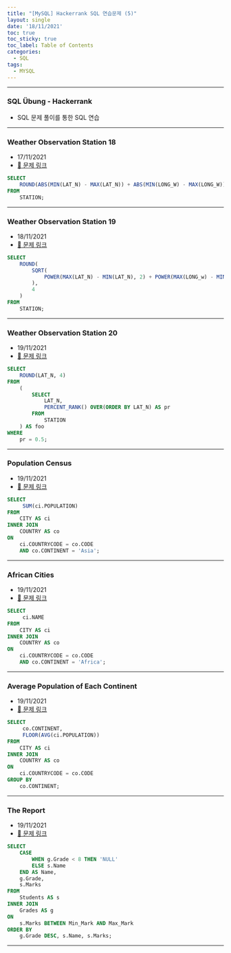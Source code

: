 ```yaml
---
title: "[MySQL] Hackerrank SQL 연습문제 (5)"
layout: single
date: '18/11/2021'
toc: true
toc_sticky: true
toc_label: Table of Contents
categories:
  - SQL
tags:
  - MYSQL
---
```


---
### SQL Übung - Hackerrank
* SQL 문제 풀이를 통한 SQL 연습

---

### Weather Observation Station 18
* 17/11/2021
* [🔗 문제 링크](https://www.hackerrank.com/challenges/weather-observation-station-18/problem?isFullScreen=true)

```sql
SELECT
    ROUND(ABS(MIN(LAT_N) - MAX(LAT_N)) + ABS(MIN(LONG_W) - MAX(LONG_W)), 4)
FROM
    STATION;

```

---

### Weather Observation Station 19
* 18/11/2021
* [🔗 문제 링크](https://www.hackerrank.com/challenges/weather-observation-station-19/problem?isFullScreen=true)

```sql
SELECT
    ROUND(
        SQRT(
            POWER(MAX(LAT_N) - MIN(LAT_N), 2) + POWER(MAX(LONG_w) - MIN(LONG_W), 2)
        ),
        4
    )
FROM
    STATION;

```

---

### Weather Observation Station 20
* 19/11/2021
* [🔗 문제 링크](https://www.hackerrank.com/challenges/weather-observation-station-20/problem?isFullScreen=false)

```sql
SELECT
    ROUND(LAT_N, 4)
FROM 
    (
        SELECT
            LAT_N,
            PERCENT_RANK() OVER(ORDER BY LAT_N) AS pr
        FROM 
            STATION
    ) AS foo
WHERE
    pr = 0.5;

```

---

### Population Census
* 19/11/2021
* [🔗 문제 링크](https://www.hackerrank.com/challenges/asian-population/problem?isFullScreen=true)

```sql
SELECT
     SUM(ci.POPULATION)    
FROM
    CITY AS ci
INNER JOIN
    COUNTRY AS co
ON 
    ci.COUNTRYCODE = co.CODE
    AND co.CONTINENT = 'Asia';

```

---

### African Cities
* 19/11/2021
* [🔗 문제 링크](https://www.hackerrank.com/challenges/african-cities/problem?isFullScreen=true)

```sql
SELECT
     ci.NAME
FROM
    CITY AS ci
INNER JOIN
    COUNTRY AS co
ON 
    ci.COUNTRYCODE = co.CODE
    AND co.CONTINENT = 'Africa';

```

---

### Average Population of Each Continent
* 19/11/2021
* [🔗 문제 링크](https://www.hackerrank.com/challenges/average-population-of-each-continent/problem?isFullScreen=true)

```sql
SELECT
     co.CONTINENT,
     FLOOR(AVG(ci.POPULATION))
FROM
    CITY AS ci
INNER JOIN
    COUNTRY AS co
ON 
    ci.COUNTRYCODE = co.CODE
GROUP BY
    co.CONTINENT;

```

---


### The Report
* 19/11/2021
* [🔗 문제 링크](https://www.hackerrank.com/challenges/the-report/problem?isFullScreen=true)

```sql
SELECT
    CASE 
        WHEN g.Grade < 8 THEN 'NULL'
        ELSE s.Name
    END AS Name,
    g.Grade,
    s.Marks
FROM
    Students AS s
INNER JOIN
    Grades AS g
ON
    s.Marks BETWEEN Min_Mark AND Max_Mark
ORDER BY
    g.Grade DESC, s.Name, s.Marks;

```

---
